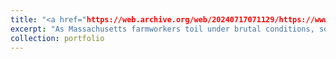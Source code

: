 ```yaml
---
title: "<a href="https://web.archive.org/web/20240717071129/https://www.bostonglobe.com/2024/07/10/metro/farmworker-legislation-mass/" target="_blank">‘There is tremendous fear.’</a>"
excerpt: "As Massachusetts farmworkers toil under brutal conditions, some push for legislative change. <br /> <br/><img src='/images/farmworkers_image.jpg'>"
collection: portfolio
--- 
```

